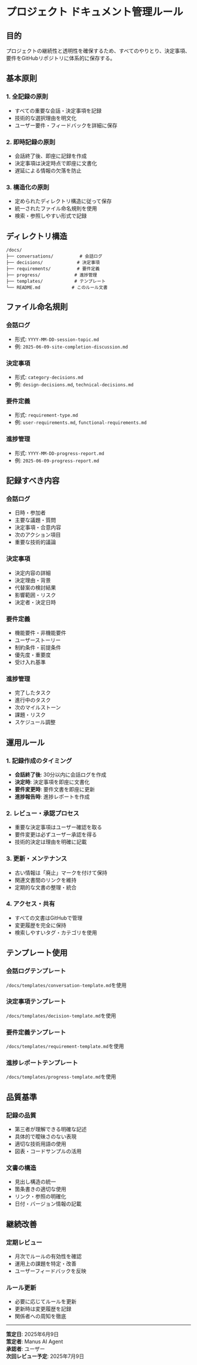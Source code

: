 # プロジェクト ドキュメント管理ルール

## 目的
プロジェクトの継続性と透明性を確保するため、すべてのやりとり、決定事項、要件をGitHubリポジトリに体系的に保存する。

## 基本原則

### 1. 全記録の原則
- すべての重要な会話・決定事項を記録
- 技術的な選択理由を明文化
- ユーザー要件・フィードバックを詳細に保存

### 2. 即時記録の原則
- 会話終了後、即座に記録を作成
- 決定事項は決定時点で即座に文書化
- 遅延による情報の欠落を防止

### 3. 構造化の原則
- 定められたディレクトリ構造に従って保存
- 統一されたファイル命名規則を使用
- 検索・参照しやすい形式で記録

## ディレクトリ構造

```
/docs/
├── conversations/          # 会話ログ
├── decisions/             # 決定事項
├── requirements/          # 要件定義
├── progress/             # 進捗管理
├── templates/            # テンプレート
└── README.md            # このルール文書
```

## ファイル命名規則

### 会話ログ
- 形式: `YYYY-MM-DD-session-topic.md`
- 例: `2025-06-09-site-completion-discussion.md`

### 決定事項
- 形式: `category-decisions.md`
- 例: `design-decisions.md`, `technical-decisions.md`

### 要件定義
- 形式: `requirement-type.md`
- 例: `user-requirements.md`, `functional-requirements.md`

### 進捗管理
- 形式: `YYYY-MM-DD-progress-report.md`
- 例: `2025-06-09-progress-report.md`

## 記録すべき内容

### 会話ログ
- 日時・参加者
- 主要な議題・質問
- 決定事項・合意内容
- 次のアクション項目
- 重要な技術的議論

### 決定事項
- 決定内容の詳細
- 決定理由・背景
- 代替案の検討結果
- 影響範囲・リスク
- 決定者・決定日時

### 要件定義
- 機能要件・非機能要件
- ユーザーストーリー
- 制約条件・前提条件
- 優先度・重要度
- 受け入れ基準

### 進捗管理
- 完了したタスク
- 進行中のタスク
- 次のマイルストーン
- 課題・リスク
- スケジュール調整

## 運用ルール

### 1. 記録作成のタイミング
- **会話終了後**: 30分以内に会話ログを作成
- **決定時**: 決定事項を即座に文書化
- **要件変更時**: 要件文書を即座に更新
- **進捗報告時**: 進捗レポートを作成

### 2. レビュー・承認プロセス
- 重要な決定事項はユーザー確認を取る
- 要件変更は必ずユーザー承認を得る
- 技術的決定は理由を明確に記載

### 3. 更新・メンテナンス
- 古い情報は「廃止」マークを付けて保持
- 関連文書間のリンクを維持
- 定期的な文書の整理・統合

### 4. アクセス・共有
- すべての文書はGitHubで管理
- 変更履歴を完全に保持
- 検索しやすいタグ・カテゴリを使用

## テンプレート使用

### 会話ログテンプレート
`/docs/templates/conversation-template.md`を使用

### 決定事項テンプレート
`/docs/templates/decision-template.md`を使用

### 要件定義テンプレート
`/docs/templates/requirement-template.md`を使用

### 進捗レポートテンプレート
`/docs/templates/progress-template.md`を使用

## 品質基準

### 記録の品質
- 第三者が理解できる明確な記述
- 具体的で曖昧さのない表現
- 適切な技術用語の使用
- 図表・コードサンプルの活用

### 文書の構造
- 見出し構造の統一
- 箇条書きの適切な使用
- リンク・参照の明確化
- 日付・バージョン情報の記載

## 継続改善

### 定期レビュー
- 月次でルールの有効性を確認
- 運用上の課題を特定・改善
- ユーザーフィードバックを反映

### ルール更新
- 必要に応じてルールを更新
- 更新時は変更履歴を記録
- 関係者への周知を徹底

---

**策定日**: 2025年6月9日  
**策定者**: Manus AI Agent  
**承認者**: ユーザー  
**次回レビュー予定**: 2025年7月9日

